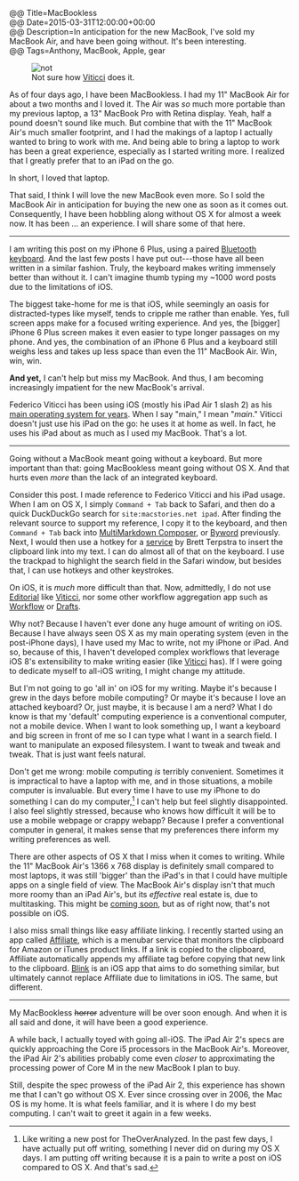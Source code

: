 @@ Title=MacBookless  
@@ Date=2015-03-31T12:00:00+00:00  
@@ Description=In anticipation for the new MacBook, I've sold my MacBook Air, and have been going without. It's been interesting.  
@@ Tags=Anthony, MacBook, Apple, gear 

<figure>
	<img src="http://d.pr/i/1fwsW+" alt="not" />
	<figcaption>Not sure how <a href="http://www.imore.com/how-ipad-air-2-became-federico-viticcis-main-computer">Viticci</a> does it.</figcaption>
</figure>

As of four days ago, I have been MacBookless. I had my 11" MacBook Air for about a two months and I loved it. The Air was *so* much more portable than my previous laptop, a 13" MacBook Pro with Retina display. Yeah, half a pound doesn't sound like much. But combine that with the 11" MacBook Air's much smaller footprint, and I had the makings of a laptop I actually wanted to bring to work with me. And being able to bring a laptop to work has been a great experience, especially as I started writing more. I realized that I greatly prefer that to an iPad on the go.

In short, I loved that laptop.

That said, I think I will love the new MacBook even more. So I sold the MacBook Air in anticipation for buying the new one as soon as it comes out. Consequently, I have been hobbling along without OS X for almost a week now. It has been ... an experience. I will share some of that here.

<hr class="small" />

I am writing this post on my iPhone 6 Plus, using a paired [Bluetooth keyboard][amazon]. And the last few posts I have put out---those have all been written in a similar fashion. Truly, the keyboard makes writing immensely better than without it. I can't imagine thumb typing my ~1000 word posts due to the limitations of iOS. 

The biggest take-home for me is that iOS, while seemingly an oasis for distracted-types like myself, tends to cripple me rather than enable. Yes, full screen apps make for a focused writing experience. And yes, the [bigger] iPhone 6 Plus screen makes it even easier to type longer passages on my phone. And yes, the combination of an iPhone 6 Plus and a keyboard still weighs less and takes up less space than even the 11" MacBook Air. Win, win, win.

**And yet,** I can't help but miss my MacBook. And thus, I am becoming increasingly impatient for the new MacBook's arrival.

Federico Viticci has been using iOS (mostly his iPad Air 1 slash 2) as his [main operating system for years][macstories]. When I say "main," I mean "*main*." Viticci doesn't just use his iPad on the go: he uses it at home as well. In fact, he uses his iPad about as much as I used my MacBook. That's a lot. 

<hr class="small" />

Going without a MacBook meant going without a keyboard. But more important than that: going MacBookless meant going without OS X. And that hurts even *more* than the lack of an integrated keyboard. 

Consider this post. I made reference to Federico Viticci and his iPad usage. When I am on OS X, I simply `Command + Tab` back to Safari, and then do a quick DuckDuckGo search for `site:macstories.net ipad`. After finding the relevant source to support my reference, I copy it to the keyboard, and then `Command + Tab` back into [MultiMarkdown Composer][apple], or [Byword][apple 2] previously. Next, I would then use a hotkey for a [service][brettterpstra] by Brett Terpstra to insert the clipboard link into my text. I can do almost all of that on the keyboard. I use the trackpad to highlight the search field in the Safari window, but besides that, I can use hotkeys and other keystrokes.

On iOS, it is *much* more difficult than that. Now, admittedly, I do not use [Editorial][apple 3] like [Viticci][macstories 2], nor some other workflow aggregation app such as [Workflow][apple 4] or [Drafts][apple 5]. 

Why not? Because I haven't ever done any huge amount of writing on iOS. Because I have always seen OS X as my main operating system (even in the post-iPhone days), I have used my Mac to write, not my iPhone or iPad. And so, because of this, I haven't developed complex workflows that leverage iOS 8's extensibility to make writing easier (like [Viticci][macstories 3] has). If I were going to dedicate myself to all-iOS writing, I might change my attitude. 

But I'm not going to go 'all in' on iOS for my writing. Maybe it's because I grew in the days before mobile computing? Or maybe it's because I love an attached keyboard? Or, just maybe, it is because I am a nerd? What I do know is that my 'default' computing experience is a conventional computer, not a mobile device. When I want to look something up, I want a keyboard and big screen in front of me so I can type what I want in a search field. I want to manipulate an exposed filesystem. I want to tweak and tweak and tweak. That is just want feels natural. 

Don't get me wrong: mobile computing *is* terribly convenient. Sometimes it is impractical to have a laptop with me, and in those situations, a mobile computer is invaluable. But every time I have to use my iPhone to do something I can do my computer,[^co] I can't help but feel slightly disappointed. I also feel slightly stressed, because who knows how difficult it will be to use a mobile webpage or crappy webapp? Because I prefer a conventional computer in general, it makes sense that my preferences there inform my writing preferences as well.

There are other aspects of OS X that I miss when it comes to writing. While the 11" MacBook Air's 1366 x 768 display is definitely small compared to most laptops, it was still 'bigger' than the iPad's in that I could have multiple apps on a single field of view. The MacBook Air's display isn't that much more roomy than an iPad Air's, but its *effective* real estate is, due to multitasking. This might be [coming soon][appleinsider], but as of right now, that's not possible on iOS. 

I also miss small things like easy affiliate linking. I recently started using an app called [Affiliate][apple 6], which is a menubar service that monitors the clipboard for Amazon or iTunes product links. If a link is copied to the clipboard, Affiliate automatically appends my affiliate tag before copying that new link to the clipboard. [Blink][apple 7] is an iOS app that aims to do something similar, but ultimately cannot replace Affiliate due to limitations in iOS. The same, but different. 

<hr class="small" />

My MacBookless <s>horror</s> adventure will be over soon enough. And when it is all said and done, it will have been a good experience. 

A while back, I actually toyed with going all-iOS. The iPad Air 2's specs are quickly approaching the Core i5 processors in the MacBook Air's. Moreover, the iPad Air 2's abilities probably come even *closer* to approximating the processing power of Core M in the new MacBook I plan to buy. 

Still, despite the spec prowess of the iPad Air 2, this experience has shown me that I can't go without OS X. Ever since crossing over in 2006, the Mac OS is my home. It is what feels familiar, and it is where I do my best computing. I can't wait to greet it again in a few weeks. 

[^co]: Like writing a new post for TheOverAnalyzed. In the past few days, I have actually put off writing, something I never did on during my OS X days. I am putting off writing because it is a pain to write a post on iOS compared to OS X. And that's sad. 

[amazon]: https://www.amazon.com/dp/B005DLDO4U/?tag=theov0c-20
[apple]: https://itunes.apple.com/us/app/multimarkdown-composer-2/id593294811?at=1l3vx9s
[apple 2]: https://itunes.apple.com/app/byword/id420212497?at=1l3vx9s
[apple 3]: https://itunes.apple.com/us/app/editorial/id673907758?at=1l3vx9s
[apple 4]: https://itunes.apple.com/us/app/workflow-powerful-automation/id915249334?at=1l3vx9s
[apple 5]: https://itunes.apple.com/us/app/drafts-4-quickly-capture-notes/id905337691?at=1l3vx9s
[apple 6]: https://itunes.apple.com/us/app/affiliate/id789724698?mt=12&at=1l3vx9s
[apple 7]: https://itunes.apple.com/us/app/blink-better-affiliate-links/id946766863?mt=8&at=1l3vx9s
[appleinsider]: http://appleinsider.com/articles/15/03/30/rumor-apples-jumbo-ipad-pro-allegedly-shown-in-spy-shots-shows-potential-second-port
[brettterpstra]: http://brettterpstra.com/projects/markdown-service-tools/#linking
[macstories]: http://www.macstories.net/stories/ipad-air-2-review-why-the-ipad-became-my-main-computer/
[macstories 2]: http://www.macstories.net/stories/editorial-for-ipad-review/
[macstories 3]: http://www.macstories.net/stories/ios-8-email-and-extensions/